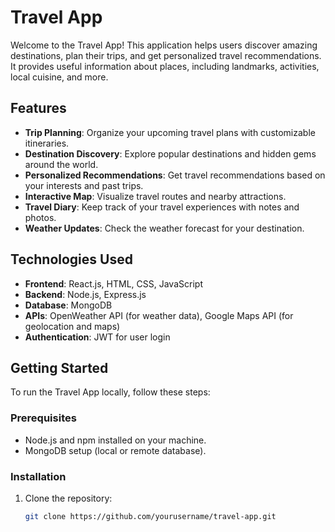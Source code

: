 # Travel App

Welcome to the Travel App! This application helps users discover amazing destinations, plan their trips, and get personalized travel recommendations. It provides useful information about places, including landmarks, activities, local cuisine, and more.

## Features

- **Trip Planning**: Organize your upcoming travel plans with customizable itineraries.
- **Destination Discovery**: Explore popular destinations and hidden gems around the world.
- **Personalized Recommendations**: Get travel recommendations based on your interests and past trips.
- **Interactive Map**: Visualize travel routes and nearby attractions.
- **Travel Diary**: Keep track of your travel experiences with notes and photos.
- **Weather Updates**: Check the weather forecast for your destination.
  
## Technologies Used

- **Frontend**: React.js, HTML, CSS, JavaScript
- **Backend**: Node.js, Express.js
- **Database**: MongoDB
- **APIs**: OpenWeather API (for weather data), Google Maps API (for geolocation and maps)
- **Authentication**: JWT for user login

## Getting Started

To run the Travel App locally, follow these steps:

### Prerequisites

- Node.js and npm installed on your machine.
- MongoDB setup (local or remote database).
  
### Installation

1. Clone the repository:
   ```bash
   git clone https://github.com/yourusername/travel-app.git
